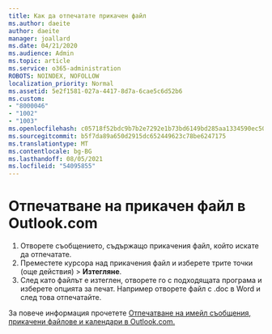 ```yaml
---
title: Как да отпечатате прикачен файл
ms.author: daeite
author: daeite
manager: joallard
ms.date: 04/21/2020
ms.audience: Admin
ms.topic: article
ms.service: o365-administration
ROBOTS: NOINDEX, NOFOLLOW
localization_priority: Normal
ms.assetid: 5e2f1581-027a-4417-8d7a-6cae5c6d52b6
ms.custom:
- "8000046"
- "1002"
- "1003"
ms.openlocfilehash: c05718f52bdc9b7b2e7292e1b73bd6149bd285aa1334590ec507f422acd56a11
ms.sourcegitcommit: b5f7da89a650d2915dc652449623c78be6247175
ms.translationtype: MT
ms.contentlocale: bg-BG
ms.lasthandoff: 08/05/2021
ms.locfileid: "54095855"
---
```

# <a name="print-an-attachment-in-outlookcom"></a>Отпечатване на прикачен файл в Outlook.com

1. Отворете съобщението, съдържащо прикачения файл, който искате да отпечатате.
2. Преместете курсора над прикачения файл и изберете трите точки (още действия) > **Изтегляне**.
3. След като файлът е изтеглен, отворете го с подходящата програма и изберете опцията за печат. Например отворете файл с .doc в Word и след това отпечатайте.

За повече информация прочетете [Отпечатване на имейл съобщения, прикачени файлове и календари в Outlook.com.](https://support.office.com/article/c835b8e5-b310-4cab-ac15-b6eb95149855?wt.mc_id=Office_Outlook_com_Alchemy)